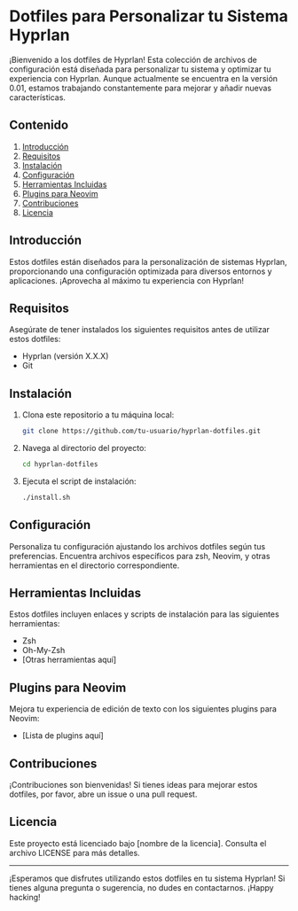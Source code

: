 # Dotfiles para Personalizar tu Sistema Hyprlan

¡Bienvenido a los dotfiles de Hyprlan! Esta colección de archivos de configuración está diseñada para personalizar tu sistema y optimizar tu experiencia con Hyprlan. Aunque actualmente se encuentra en la versión 0.01, estamos trabajando constantemente para mejorar y añadir nuevas características.

## Contenido

1. [Introducción](#introducción)
2. [Requisitos](#requisitos)
3. [Instalación](#instalación)
4. [Configuración](#configuración)
5. [Herramientas Incluidas](#herramientas-incluidas)
6. [Plugins para Neovim](#plugins-para-neovim)
7. [Contribuciones](#contribuciones)
8. [Licencia](#licencia)

## Introducción

Estos dotfiles están diseñados para la personalización de sistemas Hyprlan, proporcionando una configuración optimizada para diversos entornos y aplicaciones. ¡Aprovecha al máximo tu experiencia con Hyprlan!

## Requisitos

Asegúrate de tener instalados los siguientes requisitos antes de utilizar estos dotfiles:

- Hyprlan (versión X.X.X)
- Git

## Instalación

1. Clona este repositorio a tu máquina local:

    ```bash
    git clone https://github.com/tu-usuario/hyprlan-dotfiles.git
    ```

2. Navega al directorio del proyecto:

    ```bash
    cd hyprlan-dotfiles
    ```

3. Ejecuta el script de instalación:

    ```bash
    ./install.sh
    ```

## Configuración

Personaliza tu configuración ajustando los archivos dotfiles según tus preferencias. Encuentra archivos específicos para zsh, Neovim, y otras herramientas en el directorio correspondiente.

## Herramientas Incluidas

Estos dotfiles incluyen enlaces y scripts de instalación para las siguientes herramientas:

- Zsh
- Oh-My-Zsh
- [Otras herramientas aquí]

## Plugins para Neovim

Mejora tu experiencia de edición de texto con los siguientes plugins para Neovim:

- [Lista de plugins aquí]

## Contribuciones

¡Contribuciones son bienvenidas! Si tienes ideas para mejorar estos dotfiles, por favor, abre un issue o una pull request.

## Licencia

Este proyecto está licenciado bajo [nombre de la licencia]. Consulta el archivo LICENSE para más detalles.

---

¡Esperamos que disfrutes utilizando estos dotfiles en tu sistema Hyprlan! Si tienes alguna pregunta o sugerencia, no dudes en contactarnos. ¡Happy hacking!
